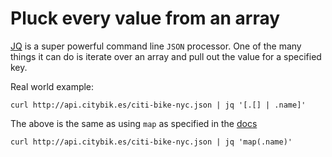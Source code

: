 # Pluck every value from an array
[JQ](https://stedolan.github.io/jq/) is a super powerful command line `JSON`
processor. One of the many things it can do is iterate over an array
and pull out the value for a specified key.

Real world example:
```
curl http://api.citybik.es/citi-bike-nyc.json | jq '[.[] | .name]'
```

The above is the same as using `map` as specified in the 
[docs](https://stedolan.github.io/jq/manual/#Builtinoperatorsandfunctions)

```
curl http://api.citybik.es/citi-bike-nyc.json | jq 'map(.name)'
```
